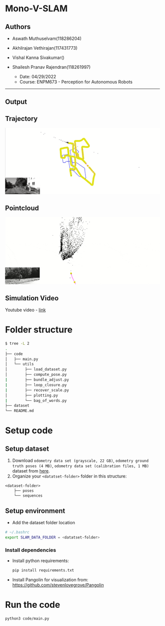 # Mono-V-SLAM

## Authors 
- Aswath Muthuselvam(118286204)
- Akhilrajan Vethirajan(117431773)  
- Vishal Kanna Sivakumar()
- Shailesh Pranav Rajendran(118261997)

    - Date: 04/29/2022
    - Course: ENPM673 - Perception for Autonomous Robots
---

## Output
**Trajectory**
---
![Output Image](/assets/output.png)

**Pointcloud**
---
![Pointcloud](/assets/output.gif)

**Simulation Video**
---
Youtube video - [link](https://youtu.be/Nj5nIHlJmwM)

# Folder structure
```bash
$ tree -L 2
.
├── code
│   ├── main.py
│   └── utils
│        ├── load_dataset.py
│        ├── compute_pose.py
|        ├── bundle_adjust.py
|        ├── loop_closure.py
|        ├── recover_scale.py
│        ├── plotting.py
|        └── bag_of_words.py
├── dataset
└── README.md
```

# Setup code
## Setup dataset
1. Download `odometry data set (grayscale, 22 GB)`, `odometry ground truth poses (4 MB)`, `odometry data set (calibration files, 1 MB)` dataset from [here](http://www.cvlibs.net/datasets/kitti/eval_odometry.php).
2. Organize your `<datatset-folder>` folder in this structure:
```
<dataset-folder>
    ├── poses
    └── sequences
```

## Setup environment
- Add the dataset folder location
```bash
# ~/.bashrc
export SLAM_DATA_FOLDER = <datatset-folder>
```

### Install dependencies
- Install python requirements:
    ```bash
    pip install requirements.txt
    ```
- Install Pangolin for visualization from:
https://github.com/stevenlovegrove/Pangolin

# Run the code
```bash
python3 code/main.py
```



